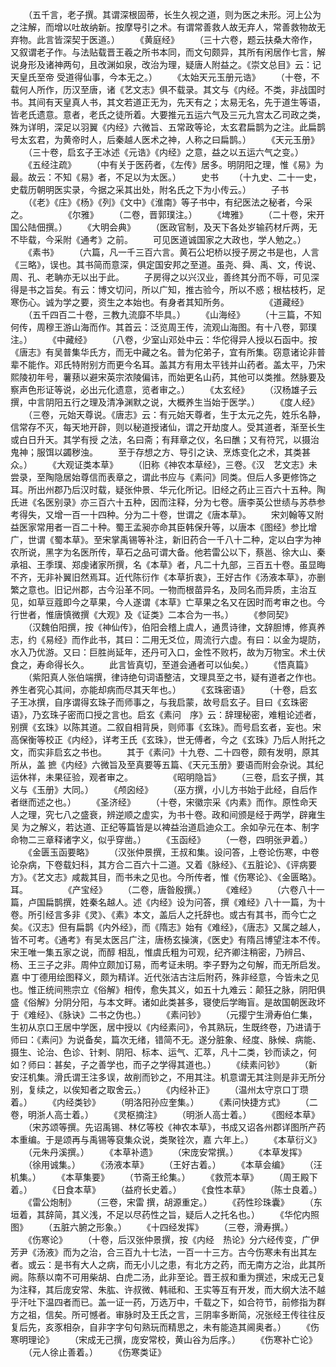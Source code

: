 <!-- { "loadSidebar": true } -->
　　（五千言，老子撰。其谓深根固蒂，长生久视之道，则为医之未形。河上公为之注解，而增以吐故纳新。按摩导引之术。有谓常善救人故无弃人，常善救物故无弃物。此言皆深契于医道。）
　　《黄庭经》
　　（三十六卷，题云扶桑大帝作，又叙谓老子作。与法贴载晋王羲之所书本同，而文句颇异，其所有闲居作七言，解说身形及诸神两句，且改渊如泉，改治为理，疑唐人附益之。《崇文总目》云：记天皇氏至帝 受道得仙事，今本无之。）
　　《太始天元玉册元诰》
　　（十卷，不载何人所作，历汉至唐，诸《艺文志》俱不载录。其文与《内经。不类，非战国时书。其间有天皇真人书，其文若道正无为，先天有之；太易无名，先于道生等语，皆老氏遗意。意者，老氏之徒所着。大要推元五运六气及三元九宫太乙司政之类，殊为详明，深足以羽翼《内经》六微旨、五常政等论，太玄君扁鹊为之注。此扁鹊号太玄君，为黄帝时人，后秦越人医术之神，人称之曰扁鹊。）
　　《天元玉册》
　　（三十卷，启玄子王冰述《元诰》《内经》之意，益之以五运六气之变。）
　　《五经注疏》
　　（中有关于医药者，《左传》居多。明阴阳之理，惟《易》为最。故云：不知《易》者，不足以为太医。）
　　史书
　　（十九史、二十一史，史载历朝明医实录，今据之采其出处，附名氏之下为小传云。）
　　子书
　　（《老》《庄》《杨》《列》《文中》《淮南》等子书中，有纪医法之秘者，今采之。
　　
　　《尔雅》
　　（二卷，晋郭璞注。）
　　《埤雅》
　　（二十卷，宋开国公陆佃撰。）
　　《大明会典》
　　（医政官制，及天下各处岁输药材斤两，无不毕载，今采附《通考》之前。
　　可见医道诚国家之大政也，学人勉之。）
　　《素书》
　　（六篇，凡一千三百六言。黄石公圯桥以授子房之书是也，人言《三略》，误也。其书简而意深，俱定国安邦之至道。虽尧、舜、禹、文，传说、周、孔、老聃亦无以出于此。
　　子房得之以兴汉业，善终其分而不辱，可见深得是书之旨矣。有云：博文切问，所以广知，推古验今，所以不惑；根枯枝朽，足寒伤心。诚为学之要，资生之本始也。有身者其知所务。
　　
　　《道藏经》
　　（五千四百二十卷，三教九流靡不毕具。）
　　《山海经》
　　（十三篇，不知何传，周穆王游山海而作。其首云：泛览周王传，流观山海图。有十八卷，郭璞注。）
　　《中藏经》
　　（八卷，少室山邓处中云：华佗得异人授以石函中。按《唐志》有吴普集华氏方，而无中藏之名。普为佗弟子，宜有所集。窃意诸论非普辈不能作。邓氏特附别方而更今名耳。盖其方有用太平钱并山药者。盖太平，乃宋熙陵初年号，薯蓣以避宋英宗浓陵偏讳，而始更名山药，其他可以类推。然脉要及察声色形证等说，必出元化遗意，览者审之。）
　　《太玄经》
　　（汉杨雄子云撰，中言阴阳五行之理及清净渊默之说，大概养生当始于医学。）
　　《度人经》
　　（三卷，元始天尊说。《唐志》云：有元始天尊者，生于太元之先，姓乐名静，信常存不灭，每天地开辟，则以秘道授诸仙，谓之开劫度人。受其道者，渐至长生或白日升天。其学有授 之法，名曰斋；有拜章之仪，名曰醮；又有符咒，以摄治鬼神；服饵以蠲秽浊。
　　至于存想之方、导引之诀、烹炼变化之术，其类甚众。）
　　《大观证类本草》
　　（旧称《神农本草经》，三卷。《汉　艺文志》未尝录，至陶隐居始尊信而表章之，谓此书应与《素问》同类。但后人多更修饰之耳。所出州郡乃后汉时载，疑张仲景、华元化所记。旧经之药止三百六十五种。陶氏进《名医别录》亦三百六十五种，因而注释，分为七卷。唐李英公世绩与苏恭参考得失，又增一百一十四种。分为二十卷，世谓之《唐本草》。
　　宋刘翰等又附益医家常用者一百二十种。蜀王孟昶亦命其臣韩保升等，以唐本《图经》参比增广，世谓《蜀本草》。至宋掌禹锡等补注，新旧药合一千八十二种，定以白字为神农所说，黑字为名医所传，草石之品可谓大备。他若雷公以下，蔡邕、徐大山、秦承祖、王季璞、郑虔诸家所撰，名《本草》者，凡二十九部，三百五十卷。虽显晦不齐，无非补翼旧然焉耳。近代陈衍作《本草折衷》，王好古作《汤液本草》，亦删繁之意也。旧记州郡，古今沿革不同。一物而根苗异名，及同名而异质，主治互见，如草豆蔻即今之草果，今人遂谓《本草》亡草果之名又在因时而考审之也。今行世者，惟唐慎微撰《大观》及《证类》二本合为一书。）
　　《参同契》
　　（汉魏伯阳撰，按《神仙传》，伯阳会稽上虞人，通贯诗律，文辞胆博，修真养志，约《易经》而作此书，其曰：二用无爻位，周流行六虚。有曰：以金为堤防，水入乃优游。又曰：巨胜尚延年，还丹可入口，金性不败朽，故为万物宝。术土伏食之，寿命得长久。
　　此言皆真切，至道会通者可以仙矣。）
　　《悟真篇》
　　（紫阳真人张伯端撰，律诗绝句词语整洁，文理具至之书，疑有道者之作也。养生者究心其间，亦能却病而尽其天年也。）
　　《玄珠密语》
　　（十卷，启玄子王冰撰，自序谓得玄珠子而师事之，与我启蒙，故号启玄子。目曰《玄珠密语》，乃玄珠子密而口授之言也。启玄《素问　序》云：辞理秘密，难粗论述者，别撰《玄珠》以陈其道。二叙自相背戾，则师事《玄珠》。而号启玄者，妄也。宋高保衡等校正《内经》，详考王氏《玄珠》，世无傅者，今之《玄珠》乃后人附托之文，而实非启玄之书也。
　　其于《素问》十九卷、二十四卷，颇有发明，原其所从，盖 摭《内经》六微旨及至真要等五篇、《天元玉册》要语而附会杂说。其纪运休祥，未果征验，观者审之。
　　
　　《昭明隐旨》
　　（三卷，启玄子撰，其义与《玉册》大同。）
　　《颅囟经》
　　（巫方撰，小儿方书始于此经，自后作者继而述之也。）
　　《圣济经》
　　（十卷，宋徽宗采《内素》而作。原性命天人之理，究七八之盛衰，辨逆顺之虚实，为书十卷。政和间颁是经于两学，辟雍生吴 为之解义，若达道、正纪等篇皆是以裨益治道启迪众工。余如孕元在本、制字命物二三章释诸字义，似乎穿凿。）
　　《玉函经》
　　（一卷，四明张尹着。）
　　《金匮玉函要略》
　　（汉张仲景撰，王叔和集。设问答，上卷论伤寒，中卷论杂病，下卷载妇科，其方合二百六十二道。又着《脉经》、《五脏论》、《评病要方》。《艺文志》咸裁其目，而书未之见也。今所传者，惟《伤寒论》、《金匮略》。耳。
　　
　　《产宝经》
　　（二卷，唐昝殷撰。）
　　《难经》
　　（六卷八十一篇，卢国扁鹊撰，姓秦名越人。述《内经》设为问答，撰《难经》八十一篇，为十卷。所引经言多非《灵》、《素》本文，盖后人之托辞也。或古有其书，而今亡之矣。《汉志》但有扁鹊《内外经》，而《隋志》始有《难经》，《唐志》又属之越人，皆不可考。《通考》有吴太医吕广注，唐杨玄操演，《医史》有隋吕博望注本不传。宋王唯一集五家之说，而醇 相乱，惟虞氏粗为可观，纪齐卿注稍密，乃辨吕、杨、王三子之非。周仲立颇加订易，而考证未明。李子野为之句解，而无所启发。嘉 中丁德用绘图释义，颇为精详。近代张洁古注后附药，殊非经意，今皆未之见也。惟正统间熊宗立《俗解》相传，愈失其义，如五十九难云：颠狂之脉，阴阳俱盛《俗解》分阴分阳，与本文畔。诸如此类甚多，寝使后学晦盲。是故国朝医政坏于《难经》、《脉诀》二书之伪也。）
　　《素问钞》
　　（元撄宁生滑寿伯仁集，生初从京口王居中学医，居中授以《内经素问》，令其熟玩，生既终卷，乃进请于师曰：《素问》为说备矣，篇次无绪，错简不无。遂分脏象、经度、脉候、病能、摄生、论治、色诊、针剌、阴阳、标本、运气、汇萃，凡十二类，钞而读之，何如？师曰：甚矣，子之善学也，而子之学得其道也。）
　　《续素问钞》
　　（新安汪机集。滑氏谓王注多误，故削而钞之，不用其注。机意谓无其注则是非无所分别，复续之，以俟知者之取舍云。）
　　《内经补正》
　　（温州太守京口丁瓒着。）
　　《内经类钞》
　　（明洛阳孙应奎集。）
　　《素问快捷方式》
　　（二卷，明浙人高士着。）
　　《灵枢摘注》
　　（明浙人高士着。）
　　《图经本草》
　　（宋苏颂等撰。先诏禹锡、林亿等校《神农本草》，书成又诏各州郡详图所产药本重编。于是颂再与禹锡等裒集众说，类聚铨次，嘉 六年上。）
　　《本草衍义》
　　（元朱丹溪撰。）
　　《本草补遗》
　　（宋庞安常撰。）
　　《本草发挥》
　　（徐用诚集。）
　　《汤液本草》
　　（王好古着。）
　　《本草会编》
　　（汪机集。）
　　《本草集要》
　　（节斋王纶集。）
　　《救荒本草》
　　（周王殿下着。）
　　《日食本草》
　　（益府长史着。）
　　《食性本草》
　　（陈士良着。）
　　《雷公炮制》
　　（三卷，宋雷 撰，胡源重定。）
　　《药性珍珠囊》
　　（东垣着，其辞简，其义浅，不足以尽药性之旨，疑后人之托名也。）
　　《华佗内照图》
　　（五脏六腑之形象。）
　　《十四经发挥》
　　（三卷，滑寿撰。）
　　《伤寒论》
　　（十卷，后汉张仲景撰，按《内经　热论》分六经传变，广伊芳尹《汤液》而为之治，合三百九十七法，一百一十三方。古今伤寒未有出其左者。或云：是书有大人之病，而无小儿之患，有北方之药，而无南方之治，此其所阙。陈蔡以南不可用柴胡、白虎二汤，此非至论。晋王叔和重为撰述，宋成无己复为注释，其后庞安常、朱肱、许叔微、韩祗和、王实等互有开发，而大纲大法不越乎汗吐下温四者而已。盖一证一药，万选万中，千载之下，如合符节，前修指为群方之祖，信矣。所可憾者。审脉时及王氏之言，三阴率多断简，况张经王传往往反复后先，亥豕相杂，自非字字句句熟玩而精思之，未有能造其阃奥者。）
　　《伤寒明理论》
　　（宋成无己撰，庞安常校，黄山谷为后序。）
　　《伤寒补亡论》
　　（元人徐止善着。）
　　《伤寒类证》
